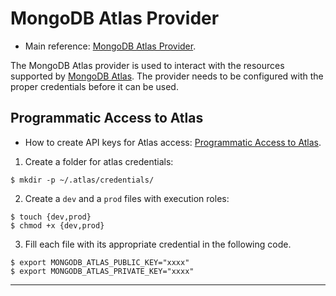 # MongoDB Atlas Provider

- Main reference: [MongoDB Atlas Provider][atlas-provider].

The MongoDB Atlas provider is used to interact with the resources supported by [MongoDB Atlas][atlas]. The provider needs to be configured with the proper credentials before it can be used.

## Programmatic Access to Atlas

- How to create API keys for Atlas access: [Programmatic Access to Atlas][atlas-access].

1. Create a folder for atlas credentials:

```shell
$ mkdir -p ~/.atlas/credentials/
```

2. Create a `dev` and a `prod` files with execution roles:

```shell
$ touch {dev,prod}
$ chmod +x {dev,prod}
```

3. Fill each file with its appropriate credential in the following code.

```shell
$ export MONGODB_ATLAS_PUBLIC_KEY="xxxx"
$ export MONGODB_ATLAS_PRIVATE_KEY="xxxx"
```

___
[atlas]: https://www.mongodb.com/cloud/atlas
[atlas-access]: https://www.mongodb.com/cloud/atlas
[atlas-provider]: https://www.terraform.io/docs/providers/mongodbatlas/index.html